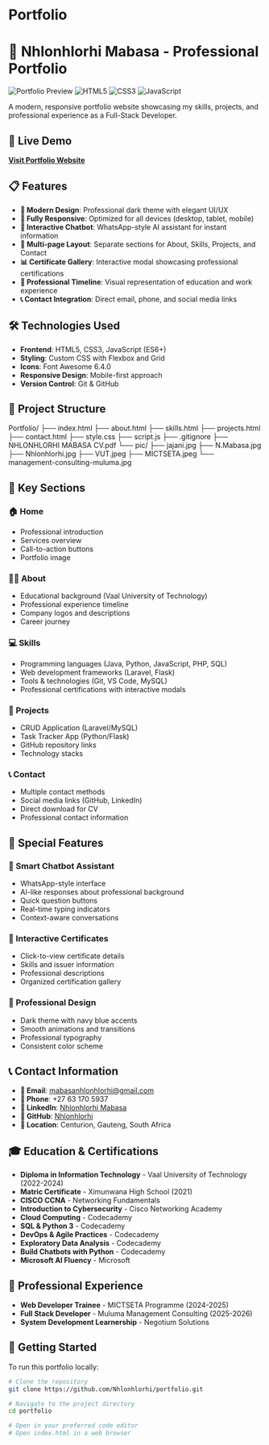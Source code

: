 # Portfolio
# 💼 Nhlonhlorhi Mabasa - Professional Portfolio

![Portfolio Preview](https://img.shields.io/badge/Portfolio-Live-success)
![HTML5](https://img.shields.io/badge/HTML5-E34F26?style=flat&logo=html5&logoColor=white)
![CSS3](https://img.shields.io/badge/CSS3-1572B6?style=flat&logo=css3&logoColor=white)
![JavaScript](https://img.shields.io/badge/JavaScript-F7DF1E?style=flat&logo=javascript&logoColor=black)

A modern, responsive portfolio website showcasing my skills, projects, and professional experience as a Full-Stack Developer.

## 🚀 Live Demo

[**Visit Portfolio Website**](https://nhlonhlorhi.github.io/portfolio)

## 📋 Features

- **🎨 Modern Design**: Professional dark theme with elegant UI/UX
- **📱 Fully Responsive**: Optimized for all devices (desktop, tablet, mobile)
- **💬 Interactive Chatbot**: WhatsApp-style AI assistant for instant information
- **📄 Multi-page Layout**: Separate sections for About, Skills, Projects, and Contact
- **📊 Certificate Gallery**: Interactive modal showcasing professional certifications
- **🎯 Professional Timeline**: Visual representation of education and work experience
- **📞 Contact Integration**: Direct email, phone, and social media links

## 🛠️ Technologies Used

- **Frontend**: HTML5, CSS3, JavaScript (ES6+)
- **Styling**: Custom CSS with Flexbox and Grid
- **Icons**: Font Awesome 6.4.0
- **Responsive Design**: Mobile-first approach
- **Version Control**: Git & GitHub

## 📁 Project Structure
Portfolio/
├── index.html
├── about.html
├── skills.html
├── projects.html
├── contact.html
├── style.css
├── script.js
├── .gitignore
├── NHLONHLORHI MABASA CV.pdf
└── pic/
    ├── jajani.jpg
    ├── N.Mabasa.jpg
    ├── Nhlonhlorhi.jpg
    ├── VUT.jpeg
    ├── MICTSETA.jpeg
    └── management-consulting-muluma.jpg

    
## 🎯 Key Sections

### 🏠 Home
- Professional introduction
- Services overview
- Call-to-action buttons
- Portfolio image

### 👨‍💻 About
- Educational background (Vaal University of Technology)
- Professional experience timeline
- Company logos and descriptions
- Career journey

### 💻 Skills
- Programming languages (Java, Python, JavaScript, PHP, SQL)
- Web development frameworks (Laravel, Flask)
- Tools & technologies (Git, VS Code, MySQL)
- Professional certifications with interactive modals

### 🚀 Projects
- CRUD Application (Laravel/MySQL)
- Task Tracker App (Python/Flask)
- GitHub repository links
- Technology stacks

### 📞 Contact
- Multiple contact methods
- Social media links (GitHub, LinkedIn)
- Direct download for CV
- Professional contact information

## 🌟 Special Features

### 🤖 Smart Chatbot Assistant
- WhatsApp-style interface
- AI-like responses about professional background
- Quick question buttons
- Real-time typing indicators
- Context-aware conversations

### 📜 Interactive Certificates
- Click-to-view certificate details
- Skills and issuer information
- Professional descriptions
- Organized certification gallery

### 🎨 Professional Design
- Dark theme with navy blue accents
- Smooth animations and transitions
- Professional typography
- Consistent color scheme

## 📞 Contact Information

- **📧 Email**: [mabasanhlonhlorhi@gmail.com](mailto:mabasanhlonhlorhi@gmail.com)
- **📱 Phone**: +27 63 170 5937
- **💼 LinkedIn**: [Nhlonhlorhi Mabasa](https://www.linkedin.com/in/nhlonhlorhi-mabasa-794a32308/)
- **🐙 GitHub**: [Nhlonhlorhi](https://github.com/Nhlonhlorhi)
- **📍 Location**: Centurion, Gauteng, South Africa

## 🎓 Education & Certifications

- **Diploma in Information Technology** - Vaal University of Technology (2022-2024)
- **Matric Certificate** - Ximunwana High School (2021)
- **CISCO CCNA** - Networking Fundamentals
- **Introduction to Cybersecurity** - Cisco Networking Academy
- **Cloud Computing** - Codecademy
- **SQL & Python 3** - Codecademy
- **DevOps & Agile Practices** - Codecademy
- **Exploratory Data Analysis** - Codecademy
- **Build Chatbots with Python** - Codecademy
- **Microsoft AI Fluency** - Microsoft

## 💼 Professional Experience

- **Web Developer Trainee** - MICTSETA Programme (2024-2025)
- **Full Stack Developer** - Muluma Management Consulting (2025-2026)
- **System Development Learnership** - Negotium Solutions

## 🚀 Getting Started

To run this portfolio locally:

```bash
# Clone the repository
git clone https://github.com/Nhlonhlorhi/portfolio.git

# Navigate to the project directory
cd portfolio

# Open in your preferred code editor
# Open index.html in a web browser
